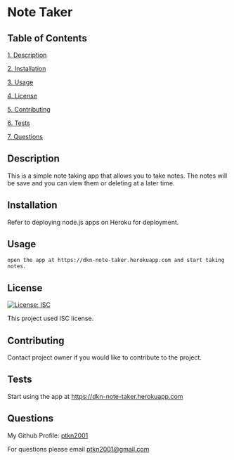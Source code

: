 # Note Taker

## Table of Contents

[1. Description](#description)

[2. Installation](#installation)

[3. Usage](#usage)

[4. License](#license)

[5. Contributing](#contributing)

[6. Tests](#tests)

[7. Questions](#questions)

## Description

This is a simple note taking app that allows you to take notes. The notes will be save and you can view them or deleting at a later time.

## Installation

Refer to deploying node.js apps on Heroku for deployment.

## Usage

```
open the app at https://dkn-note-taker.herokuapp.com and start taking notes.
```

## License

[![License: ISC](https://img.shields.io/badge/License-ISC-blue.svg)](https://opensource.org/licenses/ISC)

This project used ISC license.

## Contributing

Contact project owner if you would like to contribute to the project.

## Tests

Start using the app at https://dkn-note-taker.herokuapp.com

## Questions

My Github Profile: [ptkn2001](https://github.com/ptkn2001)

For questions please email [ptkn2001@gmail.com](mailto://ptkn2001@gmail.com)
